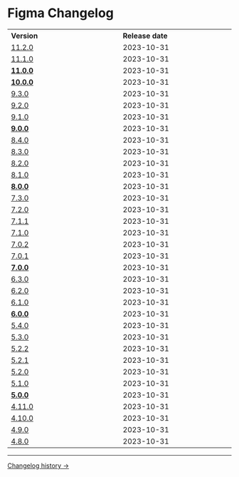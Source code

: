 # Figma Changelog

<table>
<tr><th align="left">Version</th><th align="left">Release date</th></tr>
<tr ><td width="500px"><a href='changelog-versions/11.2.0.md'>11.2.0</a></td><td width="500px">2023-10-31</td></tr>
<tr ><td width="500px"><a href='changelog-versions/11.1.0.md'>11.1.0</a></td><td width="500px">2023-10-31</td></tr>
<tr ><td width="500px"><strong><a href='changelog-versions/11.0.0.md'>11.0.0</a></strong></td><td width="500px">2023-10-31</td></tr>
<tr ><td width="500px"><strong><a href='changelog-versions/10.0.0.md'>10.0.0</a></strong></td><td width="500px">2023-10-31</td></tr>
<tr ><td width="500px"><a href='changelog-versions/9.3.0.md'>9.3.0</a></td><td width="500px">2023-10-31</td></tr>
<tr ><td width="500px"><a href='changelog-versions/9.2.0.md'>9.2.0</a></td><td width="500px">2023-10-31</td></tr>
<tr ><td width="500px"><a href='changelog-versions/9.1.0.md'>9.1.0</a></td><td width="500px">2023-10-31</td></tr>
<tr ><td width="500px"><strong><a href='changelog-versions/9.0.0.md'>9.0.0</a></strong></td><td width="500px">2023-10-31</td></tr>
<tr ><td width="500px"><a href='changelog-versions/8.4.0.md'>8.4.0</a></td><td width="500px">2023-10-31</td></tr>
<tr ><td width="500px"><a href='changelog-versions/8.3.0.md'>8.3.0</a></td><td width="500px">2023-10-31</td></tr>
<tr ><td width="500px"><a href='changelog-versions/8.2.0.md'>8.2.0</a></td><td width="500px">2023-10-31</td></tr>
<tr ><td width="500px"><a href='changelog-versions/8.1.0.md'>8.1.0</a></td><td width="500px">2023-10-31</td></tr>
<tr ><td width="500px"><strong><a href='changelog-versions/8.0.0.md'>8.0.0</a></strong></td><td width="500px">2023-10-31</td></tr>
<tr ><td width="500px"><a href='changelog-versions/7.3.0.md'>7.3.0</a></td><td width="500px">2023-10-31</td></tr>
<tr ><td width="500px"><a href='changelog-versions/7.2.0.md'>7.2.0</a></td><td width="500px">2023-10-31</td></tr>
<tr ><td width="500px"><a href='changelog-versions/7.1.1.md'>7.1.1</a></td><td width="500px">2023-10-31</td></tr>
<tr ><td width="500px"><a href='changelog-versions/7.1.0.md'>7.1.0</a></td><td width="500px">2023-10-31</td></tr>
<tr ><td width="500px"><a href='changelog-versions/7.0.2.md'>7.0.2</a></td><td width="500px">2023-10-31</td></tr>
<tr ><td width="500px"><a href='changelog-versions/7.0.1.md'>7.0.1</a></td><td width="500px">2023-10-31</td></tr>
<tr ><td width="500px"><strong><a href='changelog-versions/7.0.0.md'>7.0.0</a></strong></td><td width="500px">2023-10-31</td></tr>
<tr ><td width="500px"><a href='changelog-versions/6.3.0.md'>6.3.0</a></td><td width="500px">2023-10-31</td></tr>
<tr ><td width="500px"><a href='changelog-versions/6.2.0.md'>6.2.0</a></td><td width="500px">2023-10-31</td></tr>
<tr ><td width="500px"><a href='changelog-versions/6.1.0.md'>6.1.0</a></td><td width="500px">2023-10-31</td></tr>
<tr ><td width="500px"><strong><a href='changelog-versions/6.0.0.md'>6.0.0</a></strong></td><td width="500px">2023-10-31</td></tr>
<tr ><td width="500px"><a href='changelog-versions/5.4.0.md'>5.4.0</a></td><td width="500px">2023-10-31</td></tr>
<tr ><td width="500px"><a href='changelog-versions/5.3.0.md'>5.3.0</a></td><td width="500px">2023-10-31</td></tr>
<tr ><td width="500px"><a href='changelog-versions/5.2.2.md'>5.2.2</a></td><td width="500px">2023-10-31</td></tr>
<tr ><td width="500px"><a href='changelog-versions/5.2.1.md'>5.2.1</a></td><td width="500px">2023-10-31</td></tr>
<tr ><td width="500px"><a href='changelog-versions/5.2.0.md'>5.2.0</a></td><td width="500px">2023-10-31</td></tr>
<tr ><td width="500px"><a href='changelog-versions/5.1.0.md'>5.1.0</a></td><td width="500px">2023-10-31</td></tr>
<tr ><td width="500px"><strong><a href='changelog-versions/5.0.0.md'>5.0.0</a></strong></td><td width="500px">2023-10-31</td></tr>
<tr ><td width="500px"><a href='changelog-versions/4.11.0.md'>4.11.0</a></td><td width="500px">2023-10-31</td></tr>
<tr ><td width="500px"><a href='changelog-versions/4.10.0.md'>4.10.0</a></td><td width="500px">2023-10-31</td></tr>
<tr ><td width="500px"><a href='changelog-versions/4.9.0.md'>4.9.0</a></td><td width="500px">2023-10-31</td></tr>
<tr ><td width="500px"><a href='changelog-versions/4.8.0.md'>4.8.0</a></td><td width="500px">2023-10-31</td></tr>
</table>


---
[Changelog history →](https://paper.dropbox.com/doc/Changelog-Mistica-Design-System--BlDyPv0kWq8W502b64VVIPMsAQ-il1pWXaGur0Nm88P831X2)
